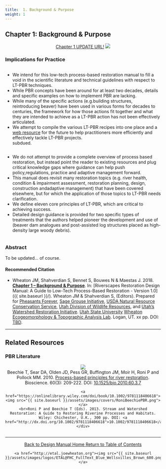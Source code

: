 ```yaml
---
title:  1. Background & Purpose
weight: 1
---
```


## Chapter 1: Background & Purpose

<div align="center">
	<a class="button" href="https://usu.box.com/s/8agdl60rv77lrig6tco4v9dpagwmmrpc"><i class = "fa fa-file-pdf-o" ></i>  Chapter 1 UPDATE URL!</a>
	<img src="{{ site.baseurl }}/assets/images/PBR_LT_cc_100w.png">

</div>


### Implications for Practice

<div class="row small-up-2 medium-up-2">

  <div class="column">
    <div class="card">
        <div class="card-section">
        <p><ul>
	<li>We intend for this low-tech process-based restoration manual to fill a void in the scientific literature and technical guidelines with respect to LT-PBR techniques.</li>
	<li>While PBR concepts have been around for at least two decades, details and specific examples on how to implement PBR are lacking.</li>
	<li>While many of the specific actions (e.g.building structures, reintroducing beaver) have been used in various forms for decades to centuries, the framework for how those actions fit together and what they are intended to achieve as a LT-PBR action has not been effectively articulated.</li>
	<li>We attempt to compile the various LT-PBR recipes into one place and a <a href="{{ site.baseurl}}/">web resource</a> for the future to help practitioners more efficiently and effectively tackle LT-PBR projects.</li>subdued.
	</ul>
	</p>
      </div>
    </div>
  </div>
  <div class="column">
    <div class="card">
      <div class="card-section">
        <p>
        	<ul>
        		<li>We do not attempt to provide a complete overview of process based restoration, but instead point the reader to existing resources and plug critical knowledge gaps where guidance can help push policy,regulations, practice and adaptive management forward.</li>
	<li>This manual does revisit many restoration topics (e.g. river health, condition & impairment assessment,  restoration planning, design, construction andadaptive management) that have been covered elsewhere, but for which the application of those topics to LT-PBR needs clarification.</li>
	<li>We define eleven core principles of LT-PBR, which are critical to achieving success.</li>
	<li>Detailed design guidance is provided for two specific types of treatments that the authors helped pioneer the development and use of (beaver dam analogues and post-assisted log structures placed as high-density large woody debris).</li>
			</ul>
        </p>
      </div>
    </div>
  </div>
</div>

### Abstract

To be updated... of course. 



#### Recommended Citation

- <a href="{{ site.baseurl }}/" ><i class="fa fa-file-pdf-o" aria-hidden="true"></i></a> Wheaton JM, Shahverdian S, Bennet S, Bouwes N & Maestas J. 2018. **[Chapter 1 – Background & Purpose](http://chapterlink.com)**. In: [Riverscapes Restoration Design Manual: A Guide to Low-Tech Process-Based Restoration - Version 1.0]({{ site.baseurl }}/). Wheaton JM & Shahverdian S, (Editors). Prepared for [Pheasants Forever](https://pheasantsforever.org/Hunt/pheasant-hunting.aspx), [Sage Grouse Initiative](https://www.sagegrouseinitiative.com/), [USDA Natural Resource Conservation Service](https://www.nrcs.usda.gov/wps/portal/nrcs/detailfull/national/programs/initiatives/?cid=steldevb1027671), [Utah Division of Wildlife Resources](https://wildlife.utah.gov/), and [Utah’s Watershed Restoration Initiative](https://wri.utah.gov/). [Utah State University](http://restoration.usu.edu/) [Wheaton Ecogeomorphology & Topographic Analysis Lab](http://etal.joewheaton.org). Logan, UT.  xx pp. DOI: [TBD](http://dx.doi.org/).

-----
## Related Resources


### PBR Literature


<div class="row small-up-2 medium-up-2 large-up-2" align="center">
  	<div class="column column-block">
  		<a href="https://www.fs.fed.us/rm/pubs_other/rmrs_2010_beechie_t001.pdf"><img src="{{ site.baseurl }}/assets/images/covers/Beechie_PBR.png"></a>
<br>
	Beechie T, Sear DA, Olden JD, Pess GR, Buffington JM, Moir H, Roni P and Pollock MM. 2010. <a href="">Process-based principles for river restoration</a>. Bioscience. 60(3): 209-222.  DOI: <a href="http://dx.doi.org/10.1525/bio.2010.60.3.7">10.1525/bio.2010.60.3.7</a>
	</div>
<div class="column column-block">
	
	<a href="https://onlinelibrary.wiley.com/doi/book/10.1002/9781118406618"><img src="{{ site.baseurl }}/assets/images/covers/RoniBeechiePBR.png"></a>
	<br>Roni P and Beechie T (Eds). 2013. Stream and Watershed Restoration: A Guide to Restoring Riverine Processes and Habitats. Wiley: Chichester, U.K., 300 pp. DOI: <a href="http://dx.doi.org/10.1002/9781118406618">10.1002/9781118406618</a>
	</div>
</div>


------
<div align="center">
	<a class="hollow button" href="{{ site.baseurl }}/"><i class="fa fa-arrow-circle-left" aria-hidden="true"></i>  Back to Design Manual Home <i class="fa fa-book" aria-hidden="true"></i></a>
	<a class="hollow button" href="{{ site.baseurl }}/manual/"><i class="fa fa-arrow-circle-up" aria-hidden="true"></i>  Return to Table of Contents <i class="fa fa-list-ol" aria-hidden="true"></i></a>

    <a href="http://etal.joewheaton.org"><img src="{{ site.baseurl }}/assets/images/logos/ETAL@FHC_FullText_Blue_Wellsvilles_Brown_600.png"></a>

</div>